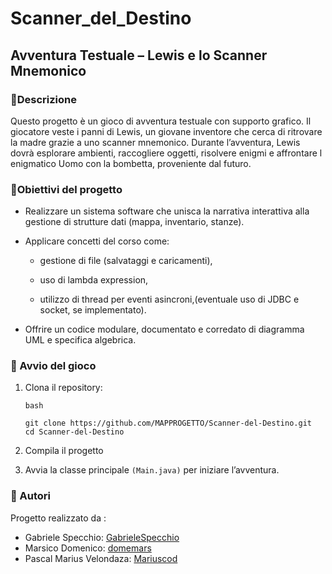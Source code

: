 # Scanner_del_Destino

## Avventura Testuale – Lewis e lo Scanner Mnemonico
### 📖Descrizione
Questo progetto è un gioco di avventura testuale con supporto grafico.
Il giocatore veste i panni di Lewis, un giovane inventore che cerca di ritrovare la madre grazie a uno scanner mnemonico. Durante l’avventura, Lewis dovrà esplorare ambienti, raccogliere oggetti, risolvere enigmi e affrontare l enigmatico Uomo con la bombetta, proveniente dal futuro.
### 🎯Obiettivi del progetto
* Realizzare un sistema software che unisca la narrativa interattiva alla gestione di strutture dati (mappa, inventario, stanze).

* Applicare concetti del corso come:

  - gestione di file (salvataggi e caricamenti),

  - uso di lambda expression,

  - utilizzo di thread per eventi asincroni,(eventuale uso di JDBC e socket, se implementato).

* Offrire un codice modulare, documentato e corredato di diagramma UML e specifica algebrica.
### 🚀 Avvio del gioco
1. Clona il repository:

   ```
   bash
   
   git clone https://github.com/MAPPROGETTO/Scanner-del-Destino.git
   cd Scanner-del-Destino
   ```
3. Compila il progetto
4. Avvia la classe principale `(Main.java)` per iniziare l’avventura.
### 👥 Autori
Progetto realizzato da :
  - Gabriele Specchio: [GabrieleSpecchio](https://github.com/GabrieleSpecchio)
  - Marsico Domenico: [domemars](https://github.com/domemars)
  -	Pascal Marius Velondaza: [Mariuscod](https://github.com/Mariuscod)

